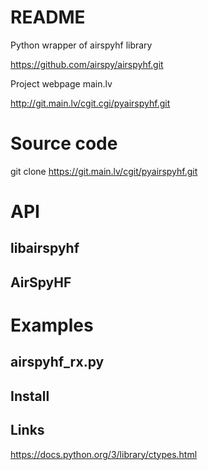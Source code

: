 # README

Python wrapper of airspyhf library

https://github.com/airspy/airspyhf.git

Project webpage main.lv

http://git.main.lv/cgit.cgi/pyairspyhf.git

# Source code

git clone https://git.main.lv/cgit/pyairspyhf.git

# API
## libairspyhf

## AirSpyHF

# Examples

## airspyhf_rx.py


## Install

## Links

https://docs.python.org/3/library/ctypes.html